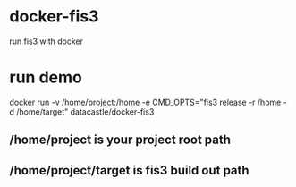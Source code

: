 # docker-fis3
run fis3 with docker

# run demo
docker run -v /home/project:/home -e CMD_OPTS="fis3 release -r /home -d /home/target" datacastle/docker-fis3
## /home/project is your project root path
## /home/project/target is fis3 build out path
